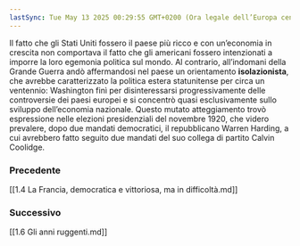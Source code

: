 ```yaml
---
lastSync: Tue May 13 2025 00:29:55 GMT+0200 (Ora legale dell’Europa centrale)
---
```

Il fatto che gli Stati Uniti fossero il paese più ricco e con un’economia in crescita non comportava il fatto che gli americani fossero intenzionati a imporre la loro egemonia politica sul mondo. Al contrario, all’indomani della Grande Guerra andò affermandosi nel paese un orientamento **isolazionista**, che avrebbe caratterizzato la politica estera statunitense per circa un ventennio: Washington finì per disinteressarsi progressivamente delle controversie dei paesi europei e si concentrò quasi esclusivamente sullo sviluppo dell’economia nazionale. Questo mutato atteggiamento trovò espressione nelle elezioni presidenziali del novembre 1920, che videro prevalere, dopo due mandati democratici, il repubblicano Warren Harding, a cui avrebbero fatto seguito due mandati del suo collega di partito Calvin Coolidge.


### Precedente
[[1.4 La Francia, democratica e vittoriosa, ma in difficoltà.md]]

### Successivo
[[1.6 Gli anni ruggenti.md]]
